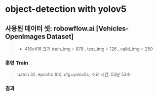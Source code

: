 # object-detection with yolov5
## 사용된 데이터 셋: robowflow.ai [Vehicles-OpenImages Dataset] 
> * 416x416 크기 train_img = 878 , test_img = 126 , valid_img = 250
### 훈련 Train
> batch 32, epochs 100, cfg=yolov5s, 소요 시간: 53분 53초

### 결과
